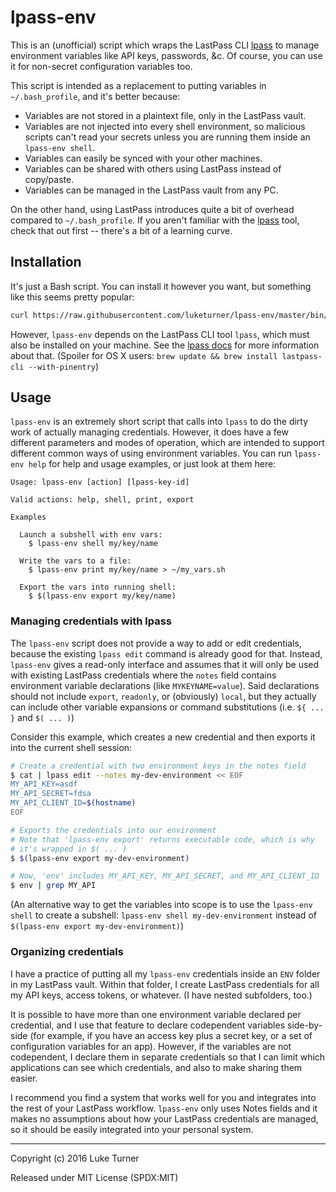 # lpass-env

This is an (unofficial) script which wraps the LastPass CLI [lpass](https://github.com/lastpass/lastpass-cli) to manage environment variables like API keys, passwords, &c. Of course, you can use it for non-secret configuration variables too.

This script is intended as a replacement to putting variables in `~/.bash_profile`, and it's better because:

* Variables are not stored in a plaintext file, only in the LastPass vault.
* Variables are not injected into every shell environment, so malicious scripts can't read your secrets unless you are running them inside an `lpass-env shell`.
* Variables can easily be synced with your other machines.
* Variables can be shared with others using LastPass instead of copy/paste.
* Variables can be managed in the LastPass vault from any PC.

On the other hand, using LastPass introduces quite a bit of overhead compared to `~/.bash_profile`. If you aren't familiar with the [lpass](https://github.com/lastpass/lastpass-cli) tool, check that out first -- there's a bit of a learning curve.

## Installation

It's just a Bash script. You can install it however you want, but something like this seems pretty popular:

``` bash
curl https://raw.githubusercontent.com/luketurner/lpass-env/master/bin/lpass-env -o /usr/local/bin/lpass-env && chmod +x /usr/local/bin/lpass-env
```

However, `lpass-env` depends on the LastPass CLI tool `lpass`, which must also be installed on your machine. See the [lpass docs](https://github.com/lastpass/lastpass-cli) for more information about that. (Spoiler for OS X users: `brew update && brew install lastpass-cli --with-pinentry`) 

## Usage

`lpass-env` is an extremely short script that calls into `lpass` to do the dirty work of actually managing credentials. However, it does have a few different parameters and modes of operation, which are intended to support different common ways of using environment variables. You can run `lpass-env help` for help and usage examples, or just look at them here:

```
Usage: lpass-env [action] [lpass-key-id]

Valid actions: help, shell, print, export

Examples

  Launch a subshell with env vars:
    $ lpass-env shell my/key/name

  Write the vars to a file:
    $ lpass-env print my/key/name > ~/my_vars.sh

  Export the vars into running shell:
    $ $(lpass-env export my/key/name)
```

### Managing credentials with lpass

The `lpass-env` script does not provide a way to add or edit credentials, because the existing `lpass edit` command is already good for that. Instead, `lpass-env` gives a read-only interface and assumes that it will only be used with existing LastPass credentials where the `notes` field contains environment variable declarations (like `MYKEYNAME=value`). Said declarations should not include `export`, `readonly`, or (obviously) `local`, but they actually can include other variable expansions or command substitutions (i.e. `${ ... }` and `$( ... )`)

Consider this example, which creates a new credential and then exports it into the current shell session:

``` bash
# Create a credential with two environment keys in the notes field
$ cat | lpass edit --notes my-dev-environment << EOF
MY_API_KEY=asdf
MY_API_SECRET=fdsa
MY_API_CLIENT_ID=$(hostname)
EOF

# Exports the credentials into our environment
# Note that 'lpass-env export' returns executable code, which is why
# it's wrapped in $( ... )
$ $(lpass-env export my-dev-environment)

# Now, 'env' includes MY_API_KEY, MY_API_SECRET, and MY_API_CLIENT_ID
$ env | grep MY_API
```

(An alternative way to get the variables into scope is to use the `lpass-env shell` to create a subshell: `lpass-env shell my-dev-environment` instead of `$(lpass-env export my-dev-environment)`)

### Organizing credentials

I have a practice of putting all my `lpass-env` credentials inside an `ENV` folder in my LastPass vault. Within that folder, I create LastPass credentials for all my API keys, access tokens, or whatever. (I have nested subfolders, too.)

It is possible to have more than one environment variable declared per credential, and I use that feature to declare codependent variables side-by-side (for example, if you have an access key plus a secret key, or a set of configuration variables for an app). However, if the variables are not codependent, I declare them in separate credentials so that I can limit which applications can see which credentials, and also to make sharing them easier.

I recommend you find a system that works well for you and integrates into the rest of your LastPass workflow. `lpass-env` only uses Notes fields and it makes no assumptions about how your LastPass credentials are managed, so it should be easily integrated into your personal system.

---

Copyright (c) 2016 Luke Turner

Released under MIT License (SPDX:MIT)
